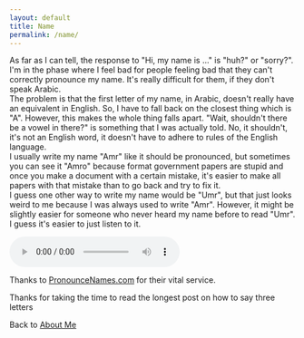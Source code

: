 ```yaml
---
layout: default
title: Name
permalink: /name/
---
```


As far as I can tell, the response to "Hi, my name is ..." is "huh?" or "sorry?". I'm in the phase where I feel bad for people feeling bad that they can't correctly pronounce my name. It's really difficult for them, if they don't speak Arabic.  
The problem is that the first letter of my name, in Arabic, doesn't really have an equivalent in English. So, I have to fall back on the closest thing which is "A". However, this makes the whole thing falls apart. "Wait, shouldn't there be a vowel in there?" is something that I was actually told. No, it shouldn't, it's not an English word, it doesn't have to adhere to rules of the English language.  
I usually write my name "Amr" like it should be pronounced, but sometimes you can see it "Amro" because format government papers are stupid and once you make a document with a certain mistake, it's easier to make all papers with that mistake than to go back and try to fix it.  
I guess one other way to write my name would be "Umr", but that just looks weird to me because I was always used to write "Amr". However, it might be slightly easier for someone who never heard my name before to read "Umr".  
I guess it's easier to just listen to it.  

 <audio controls>
  <source src="{{ site.audioFolder_root }}name/SayAmr.mp3" type="audio/mpeg">
  Your browser does not support the audio tag.
</audio> 

Thanks to [PronounceNames.com](http://pronouncenames.com/search?name=amr) for their vital service.  

Thanks for taking the time to read the longest post on how to say three letters  

Back to [About Me](/about/)
